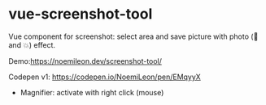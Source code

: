 # vue-screenshot-tool
Vue component for screenshot: select area and save picture with photo (:musical_note: and :boom:) effect.

Demo:https://noemileon.dev/screenshot-tool/

Codepen v1: https://codepen.io/NoemiLeon/pen/EMqyyX

* Magnifier: activate with right click (mouse)


